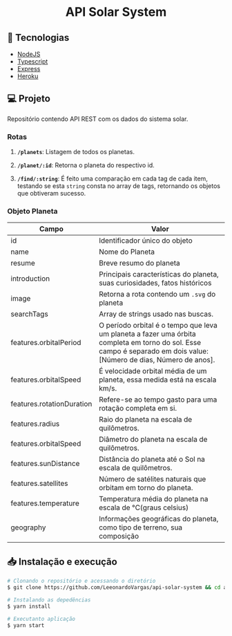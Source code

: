 <h1 align="center">
  API Solar System
</h1>

## :rocket: Tecnologias

-  [NodeJS](https://nodejs.org/en/)
-  [Typescript](https://www.typescriptlang.org/)
-  [Express](https://expressjs.com/pt-br/)
-  [Heroku](https://www.heroku.com/)

## 💻 Projeto

Repositório contendo API REST com os dados do sistema solar.

### Rotas

1.  **`/planets`**: Listagem de todos os planetas.

2.  **`/planet/:id`**: Retorna o planeta do respectivo id.

3.  **`/find/:string`**: É feito uma comparação em cada tag de cada item, testando se esta `string` consta no array de tags, retornando os objetos que obtiveram sucesso.

### Objeto Planeta

| Campo | Valor |
|-------|--------|
| id                        | Identificador único do objeto |
| name                      | Nome do Planeta  |
| resume                    | Breve resumo do planeta |
| introduction              | Principais características do planeta, suas curiosidades, fatos históricos |
| image                     | Retorna a rota contendo um `.svg` do planeta |
| searchTags                | Array de strings usado nas buscas. |
| features.orbitalPeriod    | O período orbital é o tempo que leva um planeta a fazer uma órbita completa em torno do sol. Esse campo é separado em dois value: [Número de dias, Número de anos].  |
| features.orbitalSpeed     | É velocidade orbital média de um planeta, essa medida está na escala km/s. |
| features.rotationDuration | Refere-se ao tempo gasto para uma rotação completa em si. |
| features.radius           | Raio do planeta na escala de quilômetros. |
| features.orbitalSpeed     | Diâmetro do planeta na escala de quilômetros. |
| features.sunDistance      | Distância do planeta até o Sol na escala de quilômetros. |
| features.satellites       | Número de satélites naturais que orbitam em torno do planeta. |
| features.temperature      | Temperatura média do planeta na escala de °C(graus celsius) |
| geography                 | Informações geográficas do planeta, como tipo de terreno, sua composição |


## 📥 Instalação e execução

```bash
# Clonando o repositório e acessando o diretório
$ git clone https://github.com/LeeonardoVargas/api-solar-system && cd api-solar-system

# Instalando as depedências
$ yarn install

# Executanto aplicação
$ yarn start
```
